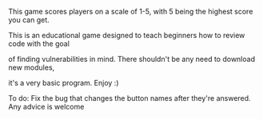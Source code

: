 This game scores players on a scale of 1-5, with 5 being the highest score you can get.

This is an educational game designed to teach beginners how to review code with the goal

of finding vulnerabilities in mind. There shouldn't be any need to download new modules,

it's a very basic program. Enjoy :)

To do:
Fix the bug that changes the button names after they're answered. Any advice is welcome
